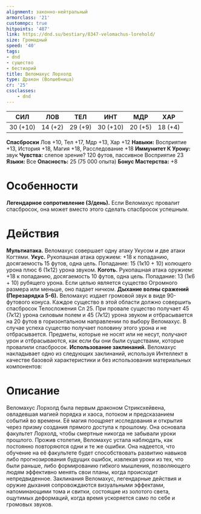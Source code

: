 ```yaml
---
alignment: законно-нейтральный
armorclass: '21'
customnpc: true
hitpoints: '487'
link: https://dnd.su/bestiary/8347-velomachus-lorehold/
size: Громадный
speed: '40'
tags:
- dnd
- существо
- бестиарий
title: Веломахус Лорхолд
type: Дракон (Волшебница)
cr: '25'
cssclasses:
    - dnd
---
```



| СИЛ | ЛОВ | ТЕЛ | ИНТ | МДР | ХАР |
|---|---|---|---|---|---|
| 30 (+10) | 14 (+2) | 29 (+9) | 30 (+10) | 20 (+5) | 18 (+4) |
**Спасброски** Лов +10, Тел +17, Мдр +13, Хар +12
**Навыки:** Восприятие +13, История +18, Магия +18, Расследование +18
**Иммунитет К Урону:** звук
**Чувства:** слепое зрение? 120 футов, пассивное Восприятие 23
**Языки:** Все
**Опасность:** 25 (75 000 опыта)
**Бонус Мастерства:** +8


# Особенности
**Легендарное сопротивление (3/день).** Если Веломахус провалит спасбросок, она может вместо этого сделать спасбросок успешным.


# Действия
**Мультиатака.** Веломахус совершает одну атаку Укусом и две атаки Когтями.
**Укус.** Рукопашная атака оружием: +18 к попаданию, досягаемость 15 футов, одна цель. Попадание: 15 (1к10 + 10) колющего урона плюс 6 (1к12) урона звуком.
**Коготь.** Рукопашная атака оружием: +18 к попаданию, досягаемость 10 футов, одна цель. Попадание: 13 (1к6 + 10) рубящего урона. Если целью является существо Огромного размера или меньше, оно падает ничком.
**Дыхание волны сражений (Перезарядка 5-6).** Веломахус издает громовой звук в виде 90-футового конуса. Каждое существо в этой области должно совершить спасбросок Телосложения Сл 25. При провале существо получает 45 (7к12) урона силовым полем и 45 (7к12) урона звуком и отбрасывается на 20 футов в горизонтальном направлении по выбору Веломахус. В случае успеха существо получает половину этого урона и не отбрасывается. Предметы, которые не носят или не несут, получают урон и отбрасываются, как если бы они были существами, которые провалили спасбросок.
**Использование заклинаний.** Веломахус накладывает одно из следующих заклинаний, используя Интеллект в качестве базовой характеристики и без использования материальных компонентов:


# Описание
Веломахус Лорхолд была первым драконом Стриксхейвена, овладевшая магией порядка и хаоса, потоком и предсказанием событий во времени. Её магия поощряет исследования и открытия через призму создания прямого доступа к прошлому. Она основала факультет Лорхолд, чтобы смертные никогда не забывали уроки прошлого. Прожив столетия, Веломахус устала наблюдать, как постоянно повторяются одни и те же ошибки. Она надеется, что обучение на её факультете будет способствовать развитию навыков либо прогнозирования будущих ошибок, извлекая уроки из тех, что были раньше, либо формированию гибкого мышления, позволяющего людям эффективно менять свои планы, когда происходит непредвиденное. Заклинания Веломахус, легендарные действия и оружие дыхания сопровождаются визуальными эффектами, напоминающими тома и свитки, состоящие из золотого света, ощутимых деформаций, когда время ускоряется само по себе и громовых звуков.